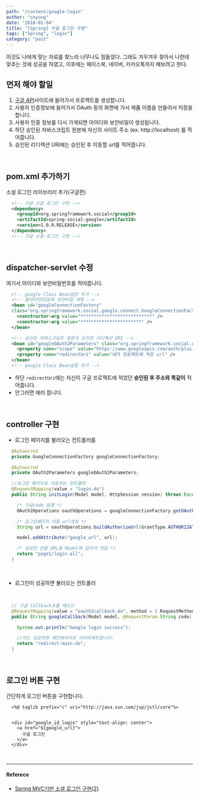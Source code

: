 ```yaml
---
path: "/content/google-login"
author: "snyung"
date: "2018-01-04"
title: "[Spring] 구글 로그인 구현"
tags: ["Spring", "login"]
category: "post"
---
```


이것도 나에게 맞는 자료를 찾느라 너무나도 힘들었다. 그래도 겨우겨우 찾아서 나한테 맞추는 것에 성공을 하였고, 이후에는 페이스북, 네이버, 카카오톡까지 해보려고 한다.
<br/>

## 먼저 해야 할일

1. [구글 API](https://console.developers.google.com/)사이트에 들어가서 프로젝트를 생성합니다.
2. 사용자 인증정보에 들어가서 OAuth 동의 화면에 가서 제품 이름을 만들어서 저장을 합니다.
3. 사용자 인증 정보를 다시 가게되면 아이디와 보안비밀이 생성됩니다.
4. 하단 승인된 자바스크립트 원본에 자신의 사이트 주소 (ex. http://localhost) 를 적어줍니다.
5. 승인된 리디렉션 URI에는 승인된 후 이동할 url를 적어줍니다.

<br/>

## pom.xml 추가하기

소셜 로그인 라이브러리 추가(구글편)

```xml
  <!-- 구글 소셜 로그인 구현 -->
  <dependency>
    <groupId>org.springframework.social</groupId>
    <artifactId>spring-social-google</artifactId>
    <version>1.0.0.RELEASE</version>
  </dependency>
  <!-- 구글 소셜 로그인 구현 -->
```

<br/>

## dispatcher-servlet 수정

여기서 아이디와 보안비밀번호를 적어줍니다.

```xml
  <!-- google Class Bean설정 추가 -->
  <!-- 클라이언트ID와 보안비밀 세팅 -->
  <bean id="googleConnectionFactory"
  class="org.springframework.social.google.connect.GoogleConnectionFactory">
    <constructor-arg value="***************************" />
    <constructor-arg value="***********************" />
  </bean>

  <!-- 승인된 자바스크립트 원본과 승인된 리디렉션 URI -->
  <bean id="googleOAuth2Parameters" class="org.springframework.social.oauth2.OAuth2Parameters">
    <property name="scope" value="https://www.googleapis.com/auth/plus.login" />
    <property name="redirectUri" value="내가 프로젝트에 적은 url" />
  </bean>
  <!-- google Class Bean설정 추가 -->
```

- 하단 `redirectUri`에는 자신이 구글 프로젝트에 적었던 **승인된 후 주소와 똑같이** 적어줍니다.
- 안그러면 에러 뜹니다.

<br/>

## controller 구현

- 로그인 페이지를 불러오는 컨트롤러를

```java
  @Autowired
  private GoogleConnectionFactory googleConnectionFactory;

  @Autowired
  private OAuth2Parameters googleOAuth2Parameters;

  //로그인 페이지로 이동하는 컨트롤러
  @RequestMapping(value = "login.do")
  public String initLogin(Model model, HttpSession session) throws Exception {

  	/* 구글code 발행 */
  	OAuth2Operations oauthOperations = googleConnectionFactory.getOAuthOperations();

    /* 로그인페이지 이동 url생성 */
  	String url = oauthOperations.buildAuthorizeUrl(GrantType.AUTHORIZATION_CODE, googleOAuth2Parameters);

  	model.addAttribute("google_url", url);

  	/* 생성한 인증 URL을 Model에 담아서 전달 */
  	return "page1/login.all";
  }
```

<br/>

- 로그인이 성공하면 불러오는 컨트롤러

<br/>

```java
  // 구글 Callback호출 메소드
  @RequestMapping(value = "oauth2callback.do", method = { RequestMethod.GET, RequestMethod.POST })
  public String googleCallback(Model model, @RequestParam String code) throws IOException {

    System.out.println("Google login success");

    //저는 성공하면 메인페이지로 리다이렉트합니다.
    return "redirect:main.do";
  }
```

<br/>

## 로그인 버튼 구현

간단하게 로그인 버튼을 구현합니다.

```
  <%@ taglib prefix="c" uri="http://java.sun.com/jsp/jstl/core"%>


  <div id="google_id_login" style="text-align: center">
    <a href="${google_url}">
      구글 로그인
    </a>
  </div>
```

<br/>

---

#### Referece

- [Spring MVC기반 소셜 로그인 구현(2)](http://blog.naver.com/PostView.nhn?blogId=sam_sist&logNo=220969414214&parentCategoryNo=&categoryNo=30&viewDate=&isShowPopularPosts=false&from=postView)
